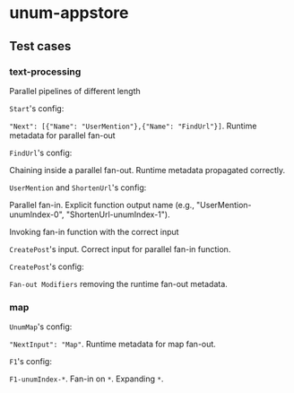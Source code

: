 # unum-appstore

## Test cases

### text-processing

Parallel pipelines of different length

`Start`'s config:

`"Next": [{"Name": "UserMention"},{"Name": "FindUrl"}]`. Runtime metadata for parallel fan-out

`FindUrl`'s config:

Chaining inside a parallel fan-out. Runtime metadata propagated correctly.

`UserMention` and `ShortenUrl`'s config:

Parallel fan-in. Explicit function output name (e.g., "UserMention-unumIndex-0", "ShortenUrl-unumIndex-1").

Invoking fan-in function with the correct input

`CreatePost`'s input. Correct input for parallel fan-in function.

`CreatePost`'s config:

`Fan-out Modifiers` removing the runtime fan-out metadata.

### map

`UnumMap`'s config:

`"NextInput": "Map"`. Runtime metadata for map fan-out.

`F1`'s config:

`F1-unumIndex-*`. Fan-in on `*`. Expanding `*`.
